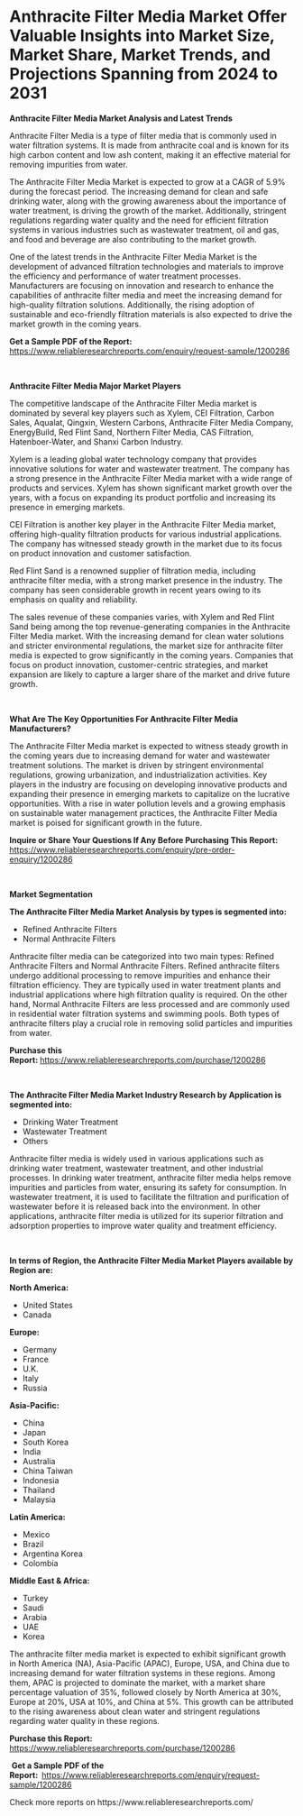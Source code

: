 <p><h1>Anthracite Filter Media Market Offer Valuable Insights into Market Size, Market Share, Market Trends, and Projections Spanning from 2024 to 2031</h1></p><p><strong>Anthracite Filter Media Market Analysis and Latest Trends</strong></p>
<p><p>Anthracite Filter Media is a type of filter media that is commonly used in water filtration systems. It is made from anthracite coal and is known for its high carbon content and low ash content, making it an effective material for removing impurities from water.</p><p>The Anthracite Filter Media Market is expected to grow at a CAGR of 5.9% during the forecast period. The increasing demand for clean and safe drinking water, along with the growing awareness about the importance of water treatment, is driving the growth of the market. Additionally, stringent regulations regarding water quality and the need for efficient filtration systems in various industries such as wastewater treatment, oil and gas, and food and beverage are also contributing to the market growth.</p><p>One of the latest trends in the Anthracite Filter Media Market is the development of advanced filtration technologies and materials to improve the efficiency and performance of water treatment processes. Manufacturers are focusing on innovation and research to enhance the capabilities of anthracite filter media and meet the increasing demand for high-quality filtration solutions. Additionally, the rising adoption of sustainable and eco-friendly filtration materials is also expected to drive the market growth in the coming years.</p></p>
<p><strong>Get a Sample PDF of the Report:&nbsp;</strong> <a href="https://www.reliableresearchreports.com/enquiry/request-sample/1200286">https://www.reliableresearchreports.com/enquiry/request-sample/1200286</a></p>
<p>&nbsp;</p>
<p><strong>Anthracite Filter Media Major Market Players</strong></p>
<p><p>The competitive landscape of the Anthracite Filter Media market is dominated by several key players such as Xylem, CEI Filtration, Carbon Sales, Aqualat, Qingxin, Western Carbons, Anthracite Filter Media Company, EnergyBuild, Red Flint Sand, Northern Filter Media, CAS Filtration, Hatenboer-Water, and Shanxi Carbon Industry.</p><p>Xylem is a leading global water technology company that provides innovative solutions for water and wastewater treatment. The company has a strong presence in the Anthracite Filter Media market with a wide range of products and services. Xylem has shown significant market growth over the years, with a focus on expanding its product portfolio and increasing its presence in emerging markets.</p><p>CEI Filtration is another key player in the Anthracite Filter Media market, offering high-quality filtration products for various industrial applications. The company has witnessed steady growth in the market due to its focus on product innovation and customer satisfaction.</p><p>Red Flint Sand is a renowned supplier of filtration media, including anthracite filter media, with a strong market presence in the industry. The company has seen considerable growth in recent years owing to its emphasis on quality and reliability.</p><p>The sales revenue of these companies varies, with Xylem and Red Flint Sand being among the top revenue-generating companies in the Anthracite Filter Media market. With the increasing demand for clean water solutions and stricter environmental regulations, the market size for anthracite filter media is expected to grow significantly in the coming years. Companies that focus on product innovation, customer-centric strategies, and market expansion are likely to capture a larger share of the market and drive future growth.</p></p>
<p>&nbsp;</p>
<p><strong>What Are The Key Opportunities For Anthracite Filter Media Manufacturers?</strong></p>
<p><p>The Anthracite Filter Media market is expected to witness steady growth in the coming years due to increasing demand for water and wastewater treatment solutions. The market is driven by stringent environmental regulations, growing urbanization, and industrialization activities. Key players in the industry are focusing on developing innovative products and expanding their presence in emerging markets to capitalize on the lucrative opportunities. With a rise in water pollution levels and a growing emphasis on sustainable water management practices, the Anthracite Filter Media market is poised for significant growth in the future.</p></p>
<p><strong>Inquire or Share Your Questions If Any Before Purchasing This Report:</strong> <a href="https://www.reliableresearchreports.com/enquiry/pre-order-enquiry/1200286">https://www.reliableresearchreports.com/enquiry/pre-order-enquiry/1200286</a></p>
<p>&nbsp;</p>
<p><strong>Market Segmentation</strong></p>
<p><strong>The Anthracite Filter Media Market Analysis by types is segmented into:</strong></p>
<p><ul><li>Refined Anthracite Filters</li><li>Normal Anthracite Filters</li></ul></p>
<p><p>Anthracite filter media can be categorized into two main types: Refined Anthracite Filters and Normal Anthracite Filters. Refined anthracite filters undergo additional processing to remove impurities and enhance their filtration efficiency. They are typically used in water treatment plants and industrial applications where high filtration quality is required. On the other hand, Normal Anthracite Filters are less processed and are commonly used in residential water filtration systems and swimming pools. Both types of anthracite filters play a crucial role in removing solid particles and impurities from water.</p></p>
<p><strong>Purchase this Report:&nbsp;</strong><a href="https://www.reliableresearchreports.com/purchase/1200286">https://www.reliableresearchreports.com/purchase/1200286</a></p>
<p>&nbsp;</p>
<p><strong>The Anthracite Filter Media Market Industry Research by Application is segmented into:</strong></p>
<p><ul><li>Drinking Water Treatment</li><li>Wastewater Treatment</li><li>Others</li></ul></p>
<p><p>Anthracite filter media is widely used in various applications such as drinking water treatment, wastewater treatment, and other industrial processes. In drinking water treatment, anthracite filter media helps remove impurities and particles from water, ensuring its safety for consumption. In wastewater treatment, it is used to facilitate the filtration and purification of wastewater before it is released back into the environment. In other applications, anthracite filter media is utilized for its superior filtration and adsorption properties to improve water quality and treatment efficiency.</p></p>
<p>&nbsp;</p>
<p><strong>In terms of Region, the Anthracite Filter Media Market Players available by Region are:</strong></p>
<p>
    <p> <strong> North America: </strong>
        <ul>
            <li>United States</li>
            <li>Canada</li>
        </ul>
        </p> 
    <p> <strong> Europe: </strong>
        <ul>
            <li>Germany</li>
            <li>France</li>
            <li>U.K.</li>
            <li>Italy</li>
            <li>Russia</li>
        </ul>
        </p> 
    <p> <strong> Asia-Pacific: </strong>
        <ul>
            <li>China</li>
            <li>Japan</li>
            <li>South Korea</li>
            <li>India</li>
            <li>Australia</li>
            <li>China Taiwan</li>
            <li>Indonesia</li>
            <li>Thailand</li>
            <li>Malaysia</li>
        </ul>
        </p> 
    <p> <strong> Latin America: </strong>
        <ul>
            <li>Mexico</li>
            <li>Brazil</li>
            <li>Argentina Korea</li>
            <li>Colombia</li>
        </ul>
        </p> 
    <p> <strong> Middle East & Africa: </strong>
        <ul>
            <li>Turkey</li>
            <li>Saudi</li>
            <li>Arabia</li>
            <li>UAE</li>
            <li>Korea</li>
        </ul>
    </p>
    </p>
<p><p>The anthracite filter media market is expected to exhibit significant growth in North America (NA), Asia-Pacific (APAC), Europe, USA, and China due to increasing demand for water filtration systems in these regions. Among them, APAC is projected to dominate the market, with a market share percentage valuation of 35%, followed closely by North America at 30%, Europe at 20%, USA at 10%, and China at 5%. This growth can be attributed to the rising awareness about clean water and stringent regulations regarding water quality in these regions.</p></p>
<p><strong>Purchase this Report: </strong><a href="https://www.reliableresearchreports.com/purchase/1200286">https://www.reliableresearchreports.com/purchase/1200286</a></p>
<p>&nbsp;<strong>Get a Sample PDF of the Report:&nbsp;&nbsp;</strong><a href="https://www.reliableresearchreports.com/enquiry/request-sample/1200286">https://www.reliableresearchreports.com/enquiry/request-sample/1200286</a></p>
<p><strong></strong></p>
<p>Check more reports on https://www.reliableresearchreports.com/</p>